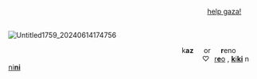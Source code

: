 ⠀⠀⠀⠀⠀⠀⠀⠀⠀⠀⠀⠀⠀⠀⠀⠀⠀⠀⠀⠀⠀⠀⠀⠀⠀⠀⠀⠀⠀⠀⠀⠀⠀⠀⠀⠀⠀⠀⠀[help gaza!](https://www.savethechildren.org.au/donate/appeals/gaza-emergency-appeal?utm_source=google&utm_medium=paidsearch&utm_campaign=donor_development_search_gaza_emergency_appeal_national&utm_content=donate_gaza&gad_source=1&gclid=CjwKCAjw1K-zBhBIEiwAWeCOF4s5QNZGCROW-qhdsNvdHOzzMWkkDjz86RuskXxcVc4dAQQJoe90TRoCUxIQAvD_BwE)

⠀⠀⠀⠀⠀⠀⠀⠀⠀⠀⠀⠀⠀⠀⠀⠀⠀⠀⠀⠀⠀⠀⠀⠀⠀⠀⠀⠀⠀⠀⠀⠀![Untitled1759_20240614174756](https://github.com/sstrife/sstrife/assets/161702844/a42f1b58-be79-4110-ae72-fc4b32edf538)


⠀⠀⠀⠀⠀⠀⠀⠀⠀⠀⠀⠀⠀⠀⠀⠀⠀⠀⠀⠀⠀⠀⠀⠀⠀⠀⠀⠀⠀⠀⠀⠀⠀⠀k**az**⠀⠀or⠀⠀**r**eno
⠀⠀⠀⠀⠀⠀⠀⠀⠀⠀⠀⠀⠀⠀⠀⠀⠀⠀⠀⠀⠀⠀⠀⠀⠀⠀⠀⠀⠀⠀⠀⠀⠀⠀⠀⠀⠀⠀♡⠀[r**e**o](https://github.com/P5royal) , [**k**i**ki**](https://github.com/vFected) n [ni**ni**](https://github.com/CrocodileTearz)
